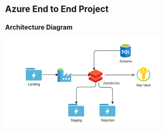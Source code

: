 # Azure End to End Project 


## Architecture Diagram

![Project Architecture](./img/Project_Archiecture.png)
